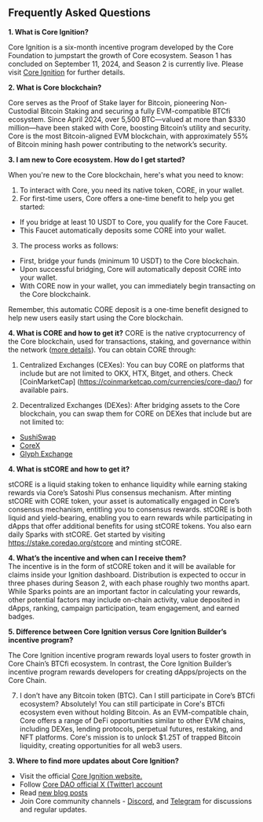 ## Frequently Asked Questions ## 

**1. What is Core Ignition?**  
  
Core Ignition is a six-month incentive program developed by the Core Foundation to jumpstart the growth of Core ecosystem. Season 1 has concluded on September 11, 2024, and Season 2 is currently live. Please visit [Core Ignition](https://ignition.coredao.org) for further details.

  
**2. What is Core blockchain?**  
  
Core serves as the Proof of Stake layer for Bitcoin, pioneering Non-Custodial Bitcoin Staking and securing a fully EVM-compatible BTCfi ecosystem. Since April 2024, over 5,500 BTC—valued at more than $330 million—have been staked with Core, boosting Bitcoin’s utility and security. Core is the most Bitcoin-aligned EVM blockchain, with approximately 55% of Bitcoin mining hash power contributing to the network’s security.

  
**3. I am new to Core ecosystem. How do I get started?** 

When you're new to the Core blockchain, here's what you need to know:
1. To interact with Core, you need its native token, CORE, in your wallet.
2. For first-time users, Core offers a one-time benefit to help you get started:
* If you bridge at least 10 USDT to Core, you qualify for the Core Faucet.
* This Faucet automatically deposits some CORE into your wallet.
3. The process works as follows:
* First, bridge your funds (minimum 10 USDT) to the Core blockchain.
* Upon successful bridging, Core will automatically deposit CORE into your wallet.
* With CORE now in your wallet, you can immediately begin transacting on the Core blockchaink.

Remember, this automatic CORE deposit is a one-time benefit designed to help new users easily start using the Core blockchain.


**4. What is CORE and how to get it?** 
CORE is the native cryptocurrency of the Core blockchain, used for transactions, staking, and governance within the network ([more details](https://docs.coredao.org/docs/Learn/economics/core-token/tokenomics-and-utility)). You can obtain CORE through:

1. Centralized Exchanges (CEXes):
You can buy CORE on platforms that include but are not limited to OKX, HTX, Bitget, and others. Check [CoinMarketCap] (https://coinmarketcap.com/currencies/core-dao/) for available pairs.

2. Decentralized Exchanges (DEXes):
After bridging assets to the Core blockchain, you can swap them for CORE on DEXes that include but are not limited to:
* [SushiSwap](https://www.sushi.com/swap)
* [CoreX](https://app.corex.network/)
* [Glyph Exchange](https://app.corex.network/)

  
**4. What is stCORE and how to get it?**  
  
stCORE is a liquid staking token to enhance liquidity while earning staking rewards via Core’s Satoshi Plus consensus mechanism. After minting stCORE with CORE token, your asset is automatically engaged in Core’s consensus mechanism, entitling you to consensus rewards. stCORE is both liquid and yield-bearing, enabling you to earn rewards while participating in dApps that offer additional benefits for using stCORE tokens. You also earn daily Sparks with stCORE. Get started by visiting https://stake.coredao.org/stcore and minting stCORE. 
  

**4. What’s the incentive and when can I receive them?**  
The incentive is in the form of stCORE token and it will be available for claims inside your Ignition dashboard. Distribution is expected to occur in three phases during Season 2, with each phase roughly two months apart. While Sparks points are an important factor in calculating your rewards, other potential factors may include on-chain activity, value deposited in dApps, ranking, campaign participation, team engagement, and earned badges.
  
  
**5. Difference between Core Ignition versus Core Ignition Builder’s incentive program?**
  
The Core Ignition incentive program rewards loyal users to foster growth in Core Chain’s BTCfi ecosystem. In contrast, the Core Ignition Builder’s incentive program rewards developers for creating dApps/projects on the Core Chain.


7. I don’t have any Bitcoin token (BTC). Can I still participate in Core’s BTCfi ecosystem?
Absolutely! You can still participate in Core's BTCfi ecosystem even without holding Bitcoin. As an EVM-compatible chain, Core offers a range of DeFi opportunities similar to other EVM chains, including DEXes, lending protocols, perpetual futures, restaking, and NFT platforms. Core's mission is to unlock $1.25T of trapped Bitcoin liquidity, creating opportunities for all web3 users.
 
  
**3. Where to find more updates about Core Ignition?**  
* Visit the official [Core Ignition website.](https://ignition.coredao.org/)
* Follow [Core DAO official X (Twitter) account](https://x.com/Coredao_Org)
* Read [new blog posts](https://coredao.org/explore/blog)
* Join Core community channels - [Discord](https://discord.com/invite/coredaoofficial), and [Telegram](https://t.me/CoreDAOTelegram) for discussions and regular updates.
